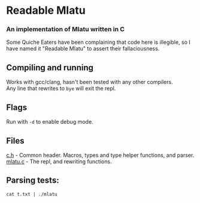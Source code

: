 # Readable Mlatu 
### An implementation of Mlatu written in C
Some Quiche Eaters have been complaining that code here is illegible, so I have named it "Readable Mlatu" to assert their fallaciousness.

## Compiling and running
Works with gcc/clang, hasn't been tested with any other compilers.  
Any line that rewrites to `bye` will exit the repl.

## Flags
Run with `-d` to enable debug mode.

## Files
[c.h](c.h) - Common header. Macros, types and type helper functions, and parser.  
[mlatu.c](mlatu.c) - The repl, and rewriting functions.

## Parsing tests:
```
cat t.txt | ./mlatu
```
